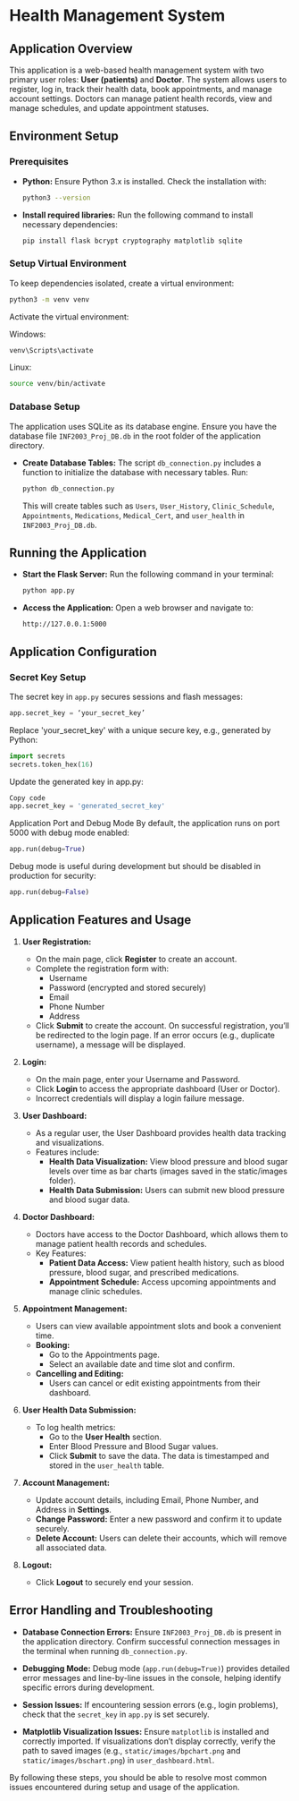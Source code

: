 # Health Management System

## Application Overview
This application is a web-based health management system with two primary user roles: **User (patients)** and **Doctor**. The system allows users to register, log in, track their health data, book appointments, and manage account settings. Doctors can manage patient health records, view and manage schedules, and update appointment statuses.

## Environment Setup

### Prerequisites
- **Python:** Ensure Python 3.x is installed. Check the installation with:
    ```bash
    python3 --version
    ```

- **Install required libraries:** Run the following command to install necessary dependencies:
    ```bash
    pip install flask bcrypt cryptography matplotlib sqlite
    ```

### Setup Virtual Environment
To keep dependencies isolated, create a virtual environment:
```bash
python3 -m venv venv
```
Activate the virtual environment:

Windows:
```bash
venv\Scripts\activate
```

Linux:
```bash
source venv/bin/activate
```

### Database Setup
The application uses SQLite as its database engine. Ensure you have the database file `INF2003_Proj_DB.db` in the root folder of the application directory.

- **Create Database Tables:** The script `db_connection.py` includes a function to initialize the database with necessary tables. Run:
    ```bash
    python db_connection.py
    ```
    This will create tables such as `Users`, `User_History`, `Clinic_Schedule`, `Appointments`, `Medications`, `Medical_Cert`, and `user_health` in `INF2003_Proj_DB.db`.

## Running the Application
- **Start the Flask Server:** Run the following command in your terminal:
    ```bash
    python app.py
    ```

- **Access the Application:** Open a web browser and navigate to:
    ```
    http://127.0.0.1:5000
    ```

## Application Configuration

### Secret Key Setup
The secret key in `app.py` secures sessions and flash messages:
```python
app.secret_key = ‘your_secret_key’
```

Replace 'your_secret_key' with a unique secure key, e.g., generated by Python:

```python
import secrets
secrets.token_hex(16)
```

Update the generated key in app.py:
```python
Copy code
app.secret_key = 'generated_secret_key'
```

Application Port and Debug Mode
By default, the application runs on port 5000 with debug mode enabled:
```python
app.run(debug=True)
```

Debug mode is useful during development but should be disabled in production for security:
```python
app.run(debug=False)
```

## Application Features and Usage

1. **User Registration:**
   - On the main page, click **Register** to create an account.
   - Complete the registration form with:
     - Username
     - Password (encrypted and stored securely)
     - Email
     - Phone Number
     - Address
   - Click **Submit** to create the account. On successful registration, you’ll be redirected to the login page. If an error occurs (e.g., duplicate username), a message will be displayed.

2. **Login:**
   - On the main page, enter your Username and Password.
   - Click **Login** to access the appropriate dashboard (User or Doctor).
   - Incorrect credentials will display a login failure message.

3. **User Dashboard:**
   - As a regular user, the User Dashboard provides health data tracking and visualizations.
   - Features include:
     - **Health Data Visualization:** View blood pressure and blood sugar levels over time as bar charts (images saved in the static/images folder).
     - **Health Data Submission:** Users can submit new blood pressure and blood sugar data.

4. **Doctor Dashboard:**
   - Doctors have access to the Doctor Dashboard, which allows them to manage patient health records and schedules.
   - Key Features:
     - **Patient Data Access:** View patient health history, such as blood pressure, blood sugar, and prescribed medications.
     - **Appointment Schedule:** Access upcoming appointments and manage clinic schedules.

5. **Appointment Management:**
   - Users can view available appointment slots and book a convenient time.
   - **Booking:**
     - Go to the Appointments page.
     - Select an available date and time slot and confirm.
   - **Cancelling and Editing:**
     - Users can cancel or edit existing appointments from their dashboard.

6. **User Health Data Submission:**
   - To log health metrics:
     - Go to the **User Health** section.
     - Enter Blood Pressure and Blood Sugar values.
     - Click **Submit** to save the data. The data is timestamped and stored in the `user_health` table.

7. **Account Management:**
   - Update account details, including Email, Phone Number, and Address in **Settings**.
   - **Change Password:** Enter a new password and confirm it to update securely.
   - **Delete Account:** Users can delete their accounts, which will remove all associated data.

8. **Logout:**
   - Click **Logout** to securely end your session.

## Error Handling and Troubleshooting

- **Database Connection Errors:**
  Ensure `INF2003_Proj_DB.db` is present in the application directory. Confirm successful connection messages in the terminal when running `db_connection.py`.

- **Debugging Mode:**
  Debug mode (`app.run(debug=True)`) provides detailed error messages and line-by-line issues in the console, helping identify specific errors during development.

- **Session Issues:**
  If encountering session errors (e.g., login problems), check that the `secret_key` in `app.py` is set securely.

- **Matplotlib Visualization Issues:**
  Ensure `matplotlib` is installed and correctly imported. If visualizations don’t display correctly, verify the path to saved images (e.g., `static/images/bpchart.png` and `static/images/bschart.png`) in `user_dashboard.html`.

By following these steps, you should be able to resolve most common issues encountered during setup and usage of the application.

